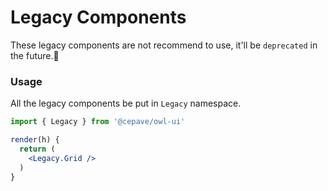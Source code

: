 # Legacy Components

These legacy components are not recommend to use, it'll be `deprecated` in the future.


### Usage
All the legacy components be put in `Legacy` namespace.

```jsx
import { Legacy } from '@cepave/owl-ui'

render(h) {
  return (
    <Legacy.Grid />
  )
}
```
